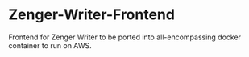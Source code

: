 # Zenger-Writer-Frontend
Frontend for Zenger Writer to be ported into all-encompassing docker container to run on AWS.
